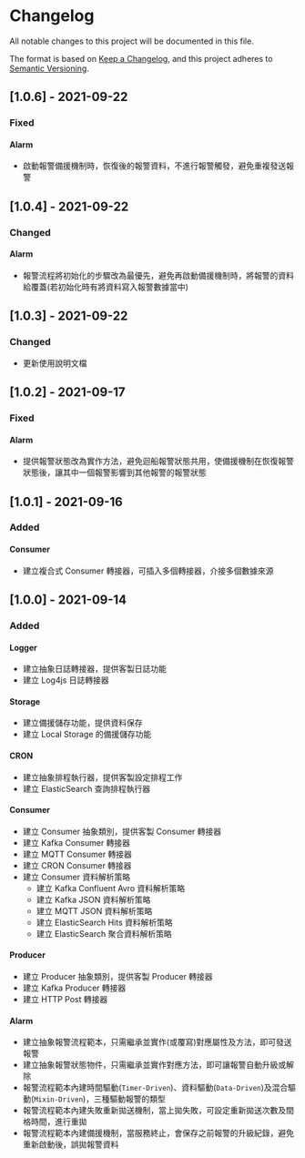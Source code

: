# Changelog

All notable changes to this project will be documented in this file.

The format is based on [Keep a Changelog](https://keepachangelog.com/en/1.0.0/),
and this project adheres to [Semantic Versioning](https://semver.org/spec/v2.0.0.html).

## [1.0.6] - 2021-09-22
### Fixed
#### Alarm
- 啟動報警備援機制時，恢復後的報警資料，不進行報警觸發，避免重複發送報警

## [1.0.4] - 2021-09-22
### Changed
#### Alarm
- 報警流程將初始化的步驟改為最優先，避免再啟動備援機制時，將報警的資料給覆蓋(若初始化時有將資料寫入報警數據當中)

## [1.0.3] - 2021-09-22
### Changed
- 更新使用說明文檔

## [1.0.2] - 2021-09-17
### Fixed
#### Alarm
- 提供報警狀態改為實作方法，避免迴船報警狀態共用，使備援機制在恢復報警狀態後，讓其中一個報警影響到其他報警的報警狀態

## [1.0.1] - 2021-09-16
### Added
#### Consumer
- 建立複合式 Consumer 轉接器，可插入多個轉接器，介接多個數據來源


## [1.0.0] - 2021-09-14
### Added
#### Logger
- 建立抽象日誌轉接器，提供客製日誌功能
- 建立 Log4js 日誌轉接器
#### Storage
- 建立備援儲存功能，提供資料保存
- 建立 Local Storage 的備援儲存功能
#### CRON
- 建立抽象排程執行器，提供客製設定排程工作
- 建立 ElasticSearch 查詢排程執行器
#### Consumer
- 建立 Consumer 抽象類別，提供客製 Consumer 轉接器
- 建立 Kafka Consumer 轉接器
- 建立 MQTT Consumer 轉接器
- 建立 CRON Consumer 轉接器
- 建立 Consumer 資料解析策略
  - 建立 Kafka Confluent Avro 資料解析策略
  - 建立 Kafka JSON 資料解析策略
  - 建立 MQTT JSON 資料解析策略
  - 建立 ElasticSearch Hits 資料解析策略
  - 建立 ElasticSearch 聚合資料解析策略
#### Producer
- 建立 Producer 抽象類別，提供客製 Producer 轉接器
- 建立 Kafka Producer 轉接器
- 建立 HTTP Post 轉接器
#### Alarm
- 建立抽象報警流程範本，只需繼承並實作(或覆寫)對應屬性及方法，即可發送報警
- 建立抽象報警狀態物件，只需繼承並實作對應方法，即可讓報警自動升級或解除
- 報警流程範本內建時間驅動(`Timer-Driven`)、資料驅動(`Data-Driven`)及混合驅動(`Mixin-Driven`)，三種驅動報警的類型
- 報警流程範本內建失敗重新拋送機制，當上拋失敗，可設定重新拋送次數及間格時間，進行重拋
- 報警流程範本內建備援機制，當服務終止，會保存之前報警的升級紀錄，避免重新啟動後，誤拋報警資料